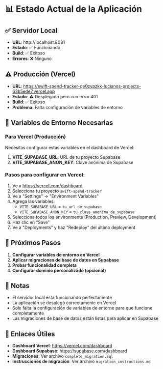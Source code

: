 # 📊 Estado Actual de la Aplicación

## ✅ Servidor Local
- **URL**: http://localhost:8081
- **Estado**: ✅ Funcionando
- **Build**: ✅ Exitoso
- **Errores**: ❌ Ninguno

## ⚠️ Producción (Vercel)
- **URL**: https://swift-spend-tracker-qe0zypzkk-lucianos-projects-63b5ede7.vercel.app
- **Estado**: ⚠️ Desplegado pero con error 401
- **Build**: ✅ Exitoso
- **Problema**: Falta configuración de variables de entorno

## 🔧 Variables de Entorno Necesarias

### Para Vercel (Producción)
Necesitas configurar estas variables en el dashboard de Vercel:

1. **VITE_SUPABASE_URL**: URL de tu proyecto Supabase
2. **VITE_SUPABASE_ANON_KEY**: Clave anónima de Supabase

### Pasos para configurar en Vercel:

1. Ve a https://vercel.com/dashboard
2. Selecciona tu proyecto `swift-spend-tracker`
3. Ve a "Settings" → "Environment Variables"
4. Agrega las variables:
   - `VITE_SUPABASE_URL` = `tu_url_de_supabase`
   - `VITE_SUPABASE_ANON_KEY` = `tu_clave_anonima_de_supabase`
5. Selecciona todos los environments (Production, Preview, Development)
6. Haz clic en "Save"
7. Ve a "Deployments" y haz "Redeploy" del último deployment

## 🚀 Próximos Pasos

1. **Configurar variables de entorno en Vercel**
2. **Aplicar migraciones de base de datos en Supabase**
3. **Probar funcionalidad completa**
4. **Configurar dominio personalizado (opcional)**

## 📝 Notas

- El servidor local está funcionando perfectamente
- La aplicación se desplegó correctamente en Vercel
- Solo falta la configuración de variables de entorno para que funcione completamente
- Las migraciones de base de datos están listas para aplicar en Supabase

## 🔗 Enlaces Útiles

- **Dashboard Vercel**: https://vercel.com/dashboard
- **Dashboard Supabase**: https://supabase.com/dashboard
- **Migraciones**: Ver archivo `complete_migration.sql`
- **Instrucciones de migración**: Ver archivo `migration_instructions.md` 